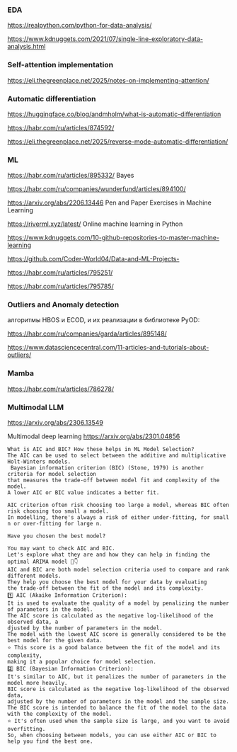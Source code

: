 ### EDA

https://realpython.com/python-for-data-analysis/

https://www.kdnuggets.com/2021/07/single-line-exploratory-data-analysis.html

### Self-attention implementation

https://eli.thegreenplace.net/2025/notes-on-implementing-attention/

### Automatic differentiation

https://huggingface.co/blog/andmholm/what-is-automatic-differentiation

https://habr.com/ru/articles/874592/

https://eli.thegreenplace.net/2025/reverse-mode-automatic-differentiation/

### ML

https://habr.com/ru/articles/895332/ Bayes

https://habr.com/ru/companies/wunderfund/articles/894100/

https://arxiv.org/abs/2206.13446 Pen and Paper Exercises in Machine Learning

https://riverml.xyz/latest/ Online machine learning in Python

https://www.kdnuggets.com/10-github-repositories-to-master-machine-learning

https://github.com/Coder-World04/Data-and-ML-Projects-

https://habr.com/ru/articles/795251/

https://habr.com/ru/articles/795785/

### Outliers and Anomaly  detection

алгоритмы HBOS и ECOD,  и их реализации в библиотеке PyOD: 

https://habr.com/ru/companies/garda/articles/895148/

https://www.datasciencecentral.com/11-articles-and-tutorials-about-outliers/

### Mamba
https://habr.com/ru/articles/786278/

### Multimodal LLM
https://arxiv.org/abs/2306.13549

Multimodal deep learning
https://arxiv.org/abs/2301.04856 
```
What is AIC and BIC? How these helps in ML Model Selection? 
The AIC can be used to select between the additive and multiplicative Holt-Winters models.
 Bayesian information criterion (BIC) (Stone, 1979) is another criteria for model selection
that measures the trade-off between model fit and complexity of the model.
A lower AIC or BIC value indicates a better fit.

AIC criterion often risk choosing too large a model, whereas BIC often risk choosing too small a model.
In modelling, there's always a risk of either under-fitting, for small n or over-fitting for large n.

Have you chosen the best model?

You may want to check AIC and BIC.
Let's explore what they are and how they can help in finding the optimal ARIMA model 🧵👇
AIC and BIC are both model selection criteria used to compare and rank different models.
They help you choose the best model for your data by evaluating
the trade-off between the fit of the model and its complexity.
1️⃣ AIC (Akaike Information Criterion):
It is used to evaluate the quality of a model by penalizing the number of parameters in the model.
The AIC score is calculated as the negative log-likelihood of the observed data, a
djusted by the number of parameters in the model.
The model with the lowest AIC score is generally considered to be the best model for the given data.
⭐ This score is a good balance between the fit of the model and its complexity,
making it a popular choice for model selection.
2️⃣ BIC (Bayesian Information Criterion):
It's similar to AIC, but it penalizes the number of parameters in the model more heavily.
BIC score is calculated as the negative log-likelihood of the observed data,
adjusted by the number of parameters in the model and the sample size.
The BIC score is intended to balance the fit of the model to the data with the complexity of the model.
⭐ It's often used when the sample size is large, and you want to avoid overfitting.
So, when choosing between models, you can use either AIC or BIC to help you find the best one.
```
